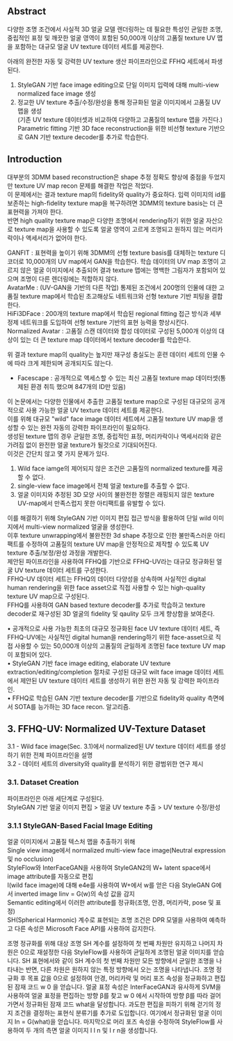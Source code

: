 ## Abstract

다양한 조명 조건에서 사실적 3D 얼굴 모델 렌더링하는 데 필요한 특성인 균일한 조명, 중립적인 표정 및 깨끗한 얼굴 영역이 포함된 50,000개 이상의 고품질 texture UV 맵을 포함하는 대규모 얼굴 UV texture 데이터 세트를 제공한다.  

아래의 완전한 자동 및 강력한 UV texture 생산 파이프라인으로 FFHQ 세트에서 파생된다.  
1) StyleGAN 기반 face image editing으로 단일 이미지 입력에 대해 multi-view normalized face image 생성
2) 정교한 UV texture 추출/수정/완성을 통해 정규화된 얼굴 이미지에서 고품질 UV 맵을 생성  
(기존 UV texture 데이터셋과 비교하여 다양하고 고품질의 texture 맵을 가진다.)  
Parametric fitting 기반 3D face reconstruction을 위한 비선형 texture 기반으로 GAN 기반 texture decoder를 추가로 학습한다. 

## Introduction
대부분의 3DMM based reconstruction은 shape 추정 정확도 향상에 중점을 두었지만 texture UV map recon 문제를 해결한 작업은 적었다.  
이 문제에서는 결과 texture map의 fidelity와 quality가 중요하다. 입력 이미지의 id를 보존하는 high-fidelity texture map을 복구하려면 3DMM의 texture basis는 더 큰 표현력을 가져야 한다.  
반면 high quality texture map은 다양한 조명에서 rendering하기 위한 얼굴 자산으로 texture map을 사용할 수 있도록 얼굴 영역이 고르게 조명되고 원하지 않는 머리카락이나 액세서리가 없어야 한다.  

GANFIT : 표현력을 높이기 위해 3DMM의 선형 texture basis를 대체하는 texture 디코더로 10,000개의 UV map에서 GAN을 학습한다. 학습 데이터의 UV map 조명이 고르지 않은 얼굴 이미지에서 추출되어 결과 texture 맵에는 명백한 그림자가 포함되어 있으며 조명이 다른 렌더링에는 적합하지 않다.  
AvatarMe : (UV-GAN을 기반의 다른 작업) 통제된 조건에서 200명의 인물에 대한 고품질 texture map에서 학습된 초고해상도 네트워크와 선형 texture 기반 피팅을 결합한다.  
HiFi3DFace : 200개의 texture map에서 학습된 regional fitting 접근 방식과 세부 정제 네트워크를 도입하여 선형 texture 기반의 표현 능력을 향상시킨다.  
Normalized Avatar : 고품질 스캔 데이터와 합성 데이터로 구성된 5,000개 이상의 대상이 있는 더 큰 texture map 데이터에서 texture decoder를 학습한다.  

위 결과 texture map의 quality는 높지만 재구성 충실도는 훈련 데이터 세트의 인물 수에 따라 크게 제한되며 공개되지도 않는다.  
* Facescape : 공개적으로 액세스할 수 있는 최신 고품질 texture map 데이터셋(통제된 환경 취득 했으며 847개의 ID만 있음)    

이 논문에서는 다양한 인물에서 추출한 고품질 texture map으로 구성된 대규모의 공개적으로 사용 가능한 얼굴 UV texture 데이터 세트를 제공한다.  
이를 위해 대규모 "wild" face image 데이터 세트에서 고품질 texture UV map을 생성할 수 있는 완전 자동의 강력한 파이프라인이 필요하다.  
생성된 texture 맵의 경우 균일한 조명, 중립적인 표정, 머리카락이나 액세서리와 같은 가려짐 없이 완전한 얼굴 texture가 될것으로 기대되어진다.  
이것은 간단치 않고 몇 가지 문제가 있다.  
1) Wild face iamge의 제어되지 않은 조건은 고품질의 normalized texture를 제공할 수 없다.  
2) single-view face image에서 전체 얼굴 texture를 추출할 수 없다.  
3) 얼굴 이미지와 추정된 3D 모양 사이의 불완전한 정렬은 래핑되지 않은 texture UV-map에서 만족스럽지 못한 아티팩트를 유발할 수 있다.  

이를 해결하기 위해 StyleGAN 기반 이미지 편집 접근 방식을 활용하여 단일 wild 이미지에서 multi-view normalized 얼굴을 생성한다.  
이후 texture unwrapping에서 불완전한 3d shape 추정으로 인한 불만족스러운 아티팩트를 수정하여 고품질의 texture UV map을 안정적으로 제작할 수 있도록 UV texture 추출/보정/완성 과정을 개발한다.  
제안된 파이프라인을 사용하여 FFHQ를 기반으로 FFHQ-UV라는 대규모 정규화된 얼굴 UV texture 데이터 세트를 구성한다.  
FFHQ-UV 데이터 세트는 FFHQ의 데이터 다양성을 상속하며 사실적인 digital human rendering을 위한 face asset으로 직접 사용할 수 있는 high-quality texture UV map으로 구성된다.  
FFHQ를 사용하여 GAN based texture decoder를 추가로 학습하고 texture decoder로 재구성된 3D 얼굴의 fidelity 및 qaulity 모두 크게 향상함을 보여준다.  

• 공개적으로 사용 가능한 최초의 대규모 정규화된 face UV texture 데이터 세트, 즉 FFHQ-UV에는 사실적인 digital human을 rendering하기 위한 face-asset으로 직접 사용할 수 있는 50,000개 이상의 고품질의 균일하게 조명된 face texture UV map이 포함되어 있다.  
• StyleGAN 기반 face image editing, elaborate UV texture extraction/editing/completion 절차로 구성된 대규모 wilt face image 데이터 세트에서 제안된 UV texture 데이터 세트를 생성하기 위한 완전 자동 및 강력한 파이프라인.  
• FFHQ로 학습된 GAN 기반 texture decoder를 기반으로 fidelity와 quality 측면에서 SOTA를 능가하는 3D face recon. 알고리즘.


## 3. FFHQ-UV: Normalized UV-Texture Dataset
3.1 - Wild face image(Sec. 3.1)에서 normalized된 UV texture 데이터 세트를 생성하기 위한 전체 파이프라인을 설명  
3.2 - 데이터 세트의 diversity와 quality를 분석하기 위한 광범위한 연구 제시  

### 3.1. Dataset Creation 

파이프라인은 아래 세단계로 구성된다.  
StyleGAN 기반 얼굴 이미지 편집 > 얼굴 UV texture 추출 > UV texture 수정/완성  

### 3.1.1 StyleGAN-Based Facial Image Editing 
얼굴 이미지에서 고품질 텍스처 맵을 추출하기 위해  
Single view image에서 normalized multi-view face image(Neutral expression 및 no occlusion)   
StyleFlow와 InterFaceGAN을 사용하여 StyleGAN2의 W+ latent space에서 image attribute를 자동으로 편집  
I(wild face image)에 대해 e4e를 사용하여 W+에서 w를 얻은 다음 StyleGAN G에서 inverted image Iinv = G(w)의 속성 값을 감지  
Semantic editing에서 이러한 attribute를 정규화(조명, 안경, 머리카락, pose 및 표정)  
SH(Spherical Harmonic) 계수로 표현되는 조명 조건은 DPR 모델을 사용하여 예측하고 다른 속성은 Microsoft Face API를 사용하여 감지한다.  

조명 정규화를 위해 대상 조명 SH 계수를 설정하여 첫 번째 차원만 유지하고 나머지 차원은 0으로 재설정한 다음 StyleFlow를 사용하여 균일하게 조명된 얼굴 이미지를 얻습니다. SH 표현에서와 같이 SH 계수의 첫 번째 차원만 모든 방향에서 균일한 조명을 나타내는 반면, 다른 차원은 원하지 않는 특정 방향에서 오는 조명을 나타냅니다. 조명 정규화 후 목표 값을 0으로 설정하여 안경, 머리카락 및 머리 포즈 속성을 정규화하고 편집된 잠재 코드 w 0 을 얻습니다. 얼굴 표정 속성은 InterFaceGAN과 유사하게 SVM을 사용하여 얼굴 표정을 편집하는 방향 β를 찾고 w 0 에서 시작하여 방향 β를 따라 걸어가면서 정규화된 잠재 코드 what을 달성합니다. 과도한 편집을 피하기 위해 걷기의 정지 조건을 결정하는 표현식 분류기를 추가로 도입합니다. 여기에서 정규화된 얼굴 이미지 In = G(what)을 얻습니다. 마지막으로 머리 포즈 속성을 수정하여 StyleFlow를 사용하여 두 개의 측면 얼굴 이미지 I l n 및 I r n을 생성합니다.

